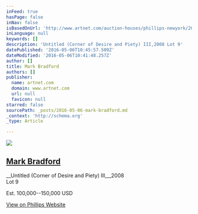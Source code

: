 ```yaml
---
inFeed: true
hasPage: false
inNav: false
isBasedOnUrl: 'http://www.artnet.com/auction-houses/phillips-newyork/20th-century-contemporary-art-evening-sale-2-8-May-2016/'
inLanguage: null
keywords: []
description: 'Untitled (Corner of Desire and Piety) III,2008 Lot 9'
datePublished: '2016-05-06T10:45:57.509Z'
dateModified: '2016-05-06T10:41:48.257Z'
author: []
title: Mark Bradford
authors: []
publisher:
  name: artnet.com
  domain: www.artnet.com
  url: null
  favicon: null
starred: false
sourcePath: _posts/2016-05-06-mark-bradford.md
_context: 'http://schema.org'
_type: Article

---
```

![](https://the-grid-user-content.s3-us-west-2.amazonaws.com/ea5ada4e-2838-48f6-a3e1-85b0796f5e5e.png)

## [Mark Bradford][0]

__Untitled (Corner of Desire and Piety) III,__2008  
Lot 9

Est. 100,000--150,000 USD

[View on Phillips Website][1]

[0]: http://www.artnet.com/auction-houses/phillips-newyork/artist-mark-bradford/
[1]: http://phillips.com/detail/MARK-BRADFORD/NY010316/9